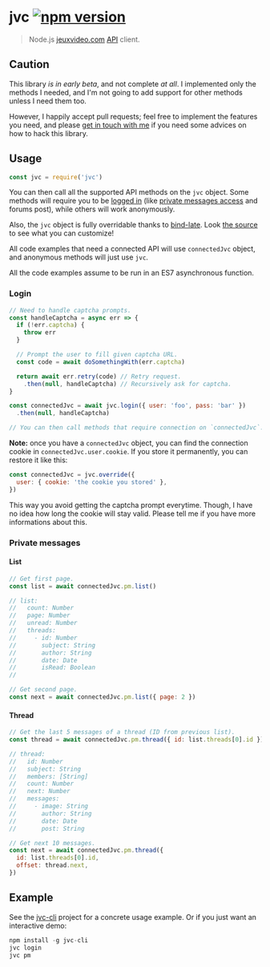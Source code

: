 # jvc [![npm version](http://img.shields.io/npm/v/jvc.svg?style=flat-square)](https://www.npmjs.org/package/jvc)

> Node.js [jeuxvideo.com][] [API] client.

[jeuxvideo.com]: http://www.jeuxvideo.com/
[API]: https://wiki.jvflux.com/Documentation_de_l'API_Jeuxvideo.com

Caution
-------

This library *is in early beta*, and not complete *at all*. I
implemented only the methods I needed, and I'm not going to add support
for other methods unless I need them too.

However, I happily accept pull requests; feel free to implement the
features you need, and please [get in touch with me][val] if you need
some advices on how to hack this library.

[val]: https://val.codejam.info/

Usage
-----

```js
const jvc = require('jvc')
```

You can then call all the supported API methods on the `jvc` object.
Some methods will require you to be [logged in](#login) (like [private
messages access](#private-messages) and forums post), while others will
work anonymously.

Also, the `jvc` object is fully overridable thanks to [bind-late]. Look
[the source](src/index.js) to see what you can customize!

[bind-late]: https://github.com/valeriangalliat/bind-late

All code examples that need a connected API will use `connectedJvc`
object, and anonymous methods will just use `jvc`.

All the code examples assume to be run in an ES7 asynchronous function.

### Login

```js
// Need to handle captcha prompts.
const handleCaptcha = async err => {
  if (!err.captcha) {
    throw err
  }

  // Prompt the user to fill given captcha URL.
  const code = await doSomethingWith(err.captcha)

  return await err.retry(code) // Retry request.
    .then(null, handleCaptcha) // Recursively ask for captcha.
}

const connectedJvc = await jvc.login({ user: 'foo', pass: 'bar' })
  .then(null, handleCaptcha)

// You can then call methods that require connection on `connectedJvc`.
```

**Note:** once you have a `connectedJvc` object, you can find the
connection cookie in `connectedJvc.user.cookie`. If you store it
permanently, you can restore it like this:

```js
const connectedJvc = jvc.override({
  user: { cookie: 'the cookie you stored' },
})
```

This way you avoid getting the captcha prompt everytime. Though, I have
no idea how long the cookie will stay valid. Please tell me if you have
more informations about this.

### Private messages

#### List

```js
// Get first page.
const list = await connectedJvc.pm.list()

// list:
//   count: Number
//   page: Number
//   unread: Number
//   threads:
//     - id: Number
//       subject: String
//       author: String
//       date: Date
//       isRead: Boolean
//

// Get second page.
const next = await connectedJvc.pm.list({ page: 2 })
```

#### Thread

```js
// Get the last 5 messages of a thread (ID from previous list).
const thread = await connectedJvc.pm.thread({ id: list.threads[0].id })

// thread:
//   id: Number
//   subject: String
//   members: [String]
//   count: Number
//   next: Number
//   messages:
//     - image: String
//       author: String
//       date: Date
//       post: String

// Get next 10 messages.
const next = await connectedJvc.pm.thread({
  id: list.threads[0].id,
  offset: thread.next,
})
```

Example
-------

See the [jvc-cli] project for a concrete usage example. Or if you just
want an interactive demo:

```js
npm install -g jvc-cli
jvc login
jvc pm
```

[jvc-cli]: https://github.com/valeriangalliat/jvc-cli
